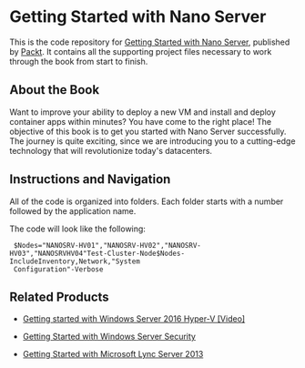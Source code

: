 # Getting Started with Nano Server
This is the code repository for [Getting Started with Nano Server](https://www.packtpub.com/virtualization-and-cloud/getting-started-windows-nano-server?utm_source=repository&utm_medium=github&utm_campaign=repository&utm_term=9781782175223), published by [Packt](https://www.packtpub.com/?utm_source=github). It contains all the supporting project files necessary to work through the book from start to finish.

## About the Book
Want to improve your ability to deploy a new VM and install and deploy container apps within minutes? You have come to the right place! The objective of this book is to get you started with Nano Server successfully. The journey is quite exciting, since we are introducing you to a cutting-edge technology that will revolutionize today's datacenters.


## Instructions and Navigation
All of the code is organized into folders. Each folder starts with a number followed by the application name. 

The code will look like the following:
```
 $Nodes="NANOSRV-HV01","NANOSRV-HV02","NANOSRV-HV03","NANOSRVHV04"Test-Cluster-Node$Nodes-IncludeInventory,Network,"System
 Configuration"-Verbose

```

## Related Products
* [Getting started with Windows Server 2016 Hyper-V [Video]](https://www.packtpub.com/virtualization-and-cloud/getting-started-windows-server-2016-hyper-v-video?utm_source=repository&utm_medium=github&utm_campaign=repository&utm_term=9781786462695)

* [Getting Started with Windows Server Security](https://www.packtpub.com/networking-and-servers/windows-server-security-essentials?utm_source=repository&utm_medium=github&utm_campaign=repository&utm_term=9781784398729)

* [Getting Started with Microsoft Lync Server 2013](https://www.packtpub.com/networking-and-servers/getting-started-microsoft-lync-server-2013?utm_source=repository&utm_medium=github&utm_campaign=repository&utm_term=9781782179931)
